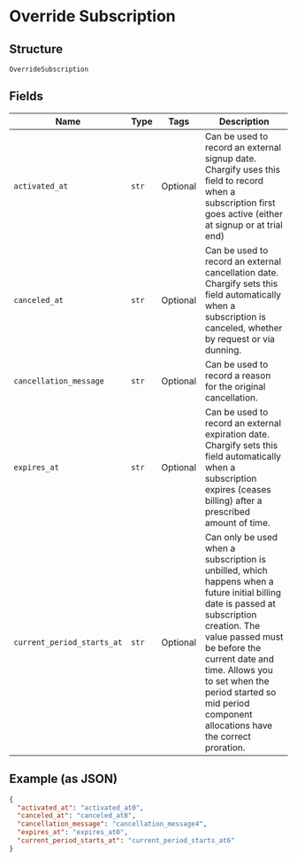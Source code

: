 
# Override Subscription

## Structure

`OverrideSubscription`

## Fields

| Name | Type | Tags | Description |
|  --- | --- | --- | --- |
| `activated_at` | `str` | Optional | Can be used to record an external signup date. Chargify uses this field to record when a subscription first goes active (either at signup or at trial end) |
| `canceled_at` | `str` | Optional | Can be used to record an external cancellation date. Chargify sets this field automatically when a subscription is canceled, whether by request or via dunning. |
| `cancellation_message` | `str` | Optional | Can be used to record a reason for the original cancellation. |
| `expires_at` | `str` | Optional | Can be used to record an external expiration date. Chargify sets this field automatically when a subscription expires (ceases billing) after a prescribed amount of time. |
| `current_period_starts_at` | `str` | Optional | Can only be used when a subscription is unbilled, which happens when a future initial billing date is passed at subscription creation. The value passed must be before the current date and time. Allows you to set when the period started so mid period component allocations have the correct proration. |

## Example (as JSON)

```json
{
  "activated_at": "activated_at0",
  "canceled_at": "canceled_at8",
  "cancellation_message": "cancellation_message4",
  "expires_at": "expires_at0",
  "current_period_starts_at": "current_period_starts_at6"
}
```

